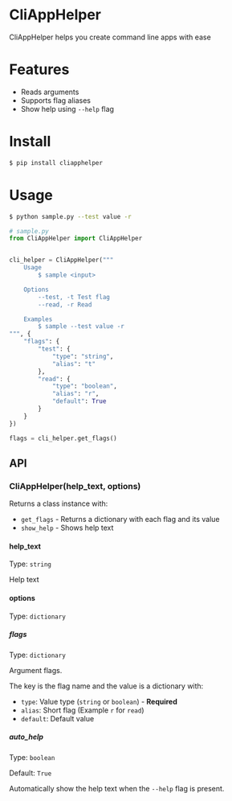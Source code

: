 # CliAppHelper

CliAppHelper helps you create command line apps with ease


# Features

- Reads arguments
- Supports flag aliases
- Show help using `--help` flag


# Install

```bash
$ pip install cliapphelper
```


# Usage
```bash
$ python sample.py --test value -r
```

```python
# sample.py
from CliAppHelper import CliAppHelper


cli_helper = CliAppHelper("""
    Usage
        $ sample <input>

    Options
        --test, -t Test flag
        --read, -r Read

    Examples
        $ sample --test value -r
""", {
    "flags": {
        "test": {
            "type": "string",
            "alias": "t"
        },
        "read": {
            "type": "boolean",
            "alias": "r",
            "default": True
        }
    }
})

flags = cli_helper.get_flags()
```


## API

### CliAppHelper(help_text, options)

Returns a class instance with:

- `get_flags` - Returns a dictionary with each flag and its value
- `show_help` - Shows help text

#### help_text

Type: `string`

Help text

#### options

Type: `dictionary`

##### flags

Type: `dictionary`

Argument flags.

The key is the flag name and the value is a dictionary with:

- `type`: Value type (`string` or `boolean`) - **Required**
- `alias`: Short flag (Example `r` for `read`)
- `default`: Default value


##### auto_help

Type: `boolean`

Default: `True`

Automatically show the help text when the `--help` flag is present.
